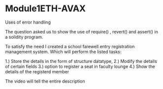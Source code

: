 # Module1ETH-AVAX
Uses of error handling

The question asked us to show the use of require() , revert() and assert() in a solidity program.

To satisfy the need I created a school farewell entry registration management system.
Which will perform the listed tasks:

1.) Store the details in the form of structure datatype,
2.) Modify the details of certain fields
3.) option to register a seat in faculty lounge
4.) Show the details of the registerd member

The video will tell the entire description

